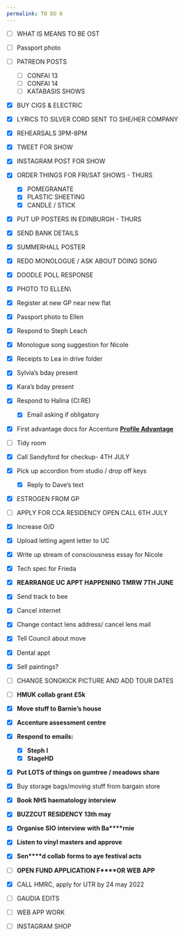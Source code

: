 ```yaml
---
permalink: TO DO 6
---
```

- [ ] WHAT IS MEANS TO BE OST 


- [ ] Passport photo 
- [ ] PATREON POSTS
	- [ ] CONFAI 13
	- [ ] CONFAI 14 
	- [ ] KATABASIS SHOWS 
- [x] BUY CIGS & ELECTRIC  
- [x] LYRICS TO SILVER CORD SENT TO SHE/HER COMPANY

- [x] REHEARSALS 3PM-8PM




- [x] TWEET FOR SHOW
- [x] INSTAGRAM POST FOR SHOW 

- [x] ORDER THINGS FOR FRI/SAT SHOWS - THURS
	- [x] POMEGRANATE 
	- [x] PLASTIC SHEETING
	- [x] CANDLE / STICK
- [x] PUT UP POSTERS IN EDINBURGH - THURS
- [x] SEND BANK DETAILS 
- [x] SUMMERHALL POSTER 
- [x] REDO MONOLOGUE / ASK ABOUT DOING SONG 
- [x] DOODLE POLL RESPONSE 
- [x] PHOTO TO ELLEN\


- [x] Register at new GP near new flat 
- [x] Passport photo to Ellen 
- [x] Respond to Steph Leach
- [x] Monologue song suggestion for Nicole 
- [x] Receipts to Lea in drive folder 
- [x] Sylvia’s bday present
- [x] Kara’s bday present 
- [x] Respond to Halina (CI:RE)
	- [x] Email asking if obligatory 


- [x] First advantage docs for Accenture 
[**Profile Advantage**](https://pa-intl.fadv.com/#/home/dynamic-information-capture)

- [ ] Tidy room 
- [x] Call Sandyford for checkup- 4TH JULY


- [x] Pick up accordion from studio / drop off keys
	- [x] Reply to Dave’s text 

- [x] ESTROGEN FROM GP 
- [ ] APPLY FOR CCA RESIDENCY OPEN CALL 6TH JULY 

- [x] Increase O/D
- [x] Upload letting agent letter to UC 
- [x] Write up stream of consciousness essay for Nicole 

- [x] Tech spec for Frieda 
- [x] **REARRANGE UC APPT HAPPENING TMRW 7TH JUNE**
- [x] Send track to bee
- [x] Cancel internet 
- [x] Change contact lens address/ cancel lens mail 
- [x] Tell Council about move 
- [x] Dental appt 
- [x] Sell paintings?

- [ ] CHANGE SONGKICK PICTURE AND ADD TOUR DATES 
- [ ] **HMUK collab grant £5k** 
- [x] **Move stuff to Barnie’s house**
- [x] **Accenture assessment centre**
- [x] **Re****spon****d to email****s****:**
	- [x] **Steph** **l**
	- [x] **StageHD** 
- [x] **Put LOTS of things on gumtree / meadows share** 
- [x] Buy storage bags/moving stuff from bargain store
- [x] **Book NHS haematology interview** 
- [x] **BUZZCUT RESIDENCY 13th may**
- [x] **Organise** **SIO** **interview** **with Ba****rnie** 
- [x] **Listen to vinyl masters and approve** 
- [x] **Sen****d collab** **forms to a****ye festiv****al acts**

- [ ] **OPEN** **FUND A****PPLIC****ATION F****OR WEB** **APP**
- [x] CALL HMRC, apply for UTR by 24 may 2022


- [ ] GAUDIA EDITS 
- [ ] WEB APP WORK
- [ ] INSTAGRAM SHOP
